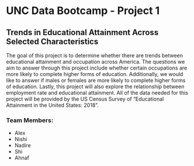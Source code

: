 # UNC Data Bootcamp - Project 1

## Trends in Educational Attainment Across Selected Characteristics

The goal of this project is to determine whether there are trends between educational attainment and occupation across America. The questions we aim to answer through this project include whether certain occupations are more likely to complete higher forms of education. Additionally, we would like to answer if males or females are more likely to complete higher forms of education. Lastly, this project will also explore the relationship between employment rate and educational attainment. All of the data needed for this project will be provided by the US Census Survey of “Educational Attainment in the United States: 2018”. 

### Team Members:

* Alex
* Nishi
* Nadire
* Shi
* Ahnaf 

